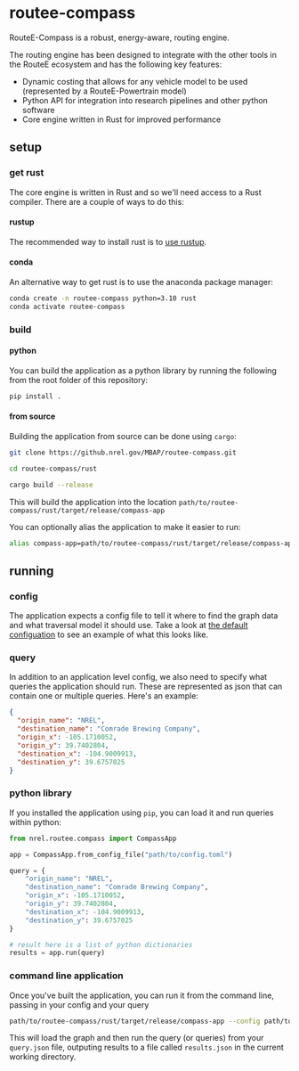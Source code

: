 # routee-compass

RouteE-Compass is a robust, energy-aware, routing engine.

The routing engine has been designed to integrate with the other tools in the RouteE ecosystem and has the following key features:

- Dynamic costing that allows for any vehicle model to be used (represented by a RouteE-Powertrain model)
- Python API for integration into research pipelines and other python software
- Core engine written in Rust for improved performance

## setup

### get rust

The core engine is written in Rust and so we'll need access to a Rust compiler.
There are a couple of ways to do this:

#### rustup

The recommended way to install rust is to [use rustup](https://www.rust-lang.org/tools/install).

#### conda

An alternative way to get rust is to use the anaconda package manager:

```bash
conda create -n routee-compass python=3.10 rust
conda activate routee-compass
```

### build

#### python

You can build the application as a python library by running the following from the root folder of this repository:

```bash
pip install .
```

#### from source

Building the application from source can be done using `cargo`:

```bash
git clone https://github.nrel.gov/MBAP/routee-compass.git

cd routee-compass/rust

cargo build --release
```

This will build the application into the location `path/to/routee-compass/rust/target/release/compass-app`

You can optionally alias the application to make it easier to run:

```bash
alias compass-app=path/to/routee-compass/rust/target/release/compass-app
```

## running

### config

The application expects a config file to tell it where to find the graph data and what traversal model it should use.
Take a look at [the default configuation](./rust/compass-app/src/app/compass/config/config.default.toml) to see an example of what this looks like.

### query

In addition to an application level config, we also need to specify what queries the application should run.
These are represented as json that can contain one or multiple queries. Here's an example:

```json
{
  "origin_name": "NREL",
  "destination_name": "Comrade Brewing Company",
  "origin_x": -105.1710052,
  "origin_y": 39.7402804,
  "destination_x": -104.9009913,
  "destination_y": 39.6757025
}
```

### python library

If you installed the application using `pip`, you can load it and run queries within python:

```python
from nrel.routee.compass import CompassApp

app = CompassApp.from_config_file("path/to/config.toml")

query = {
    "origin_name": "NREL",
    "destination_name": "Comrade Brewing Company",
    "origin_x": -105.1710052,
    "origin_y": 39.7402804,
    "destination_x": -104.9009913,
    "destination_y": 39.6757025
}

# result here is a list of python dictionaries
results = app.run(query)
```

### command line application

Once you've built the application, you can run it from the command line, passing in your config and your query

```bash
path/to/routee-compass/rust/target/release/compass-app --config path/to/config.toml path/to/query.json
```

This will load the graph and then run the query (or queries) from your `query.json` file, outputing results to a file called `results.json` in the current working directory.
